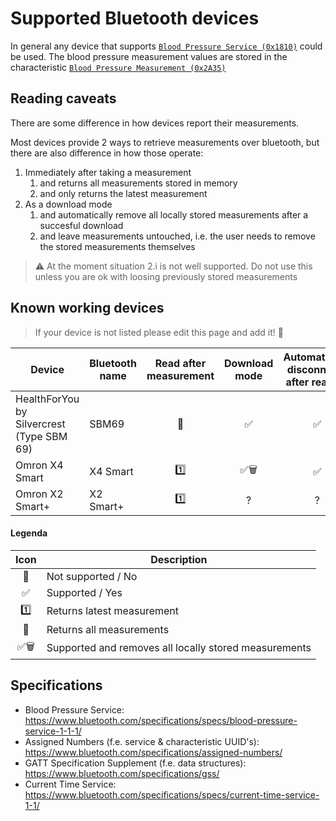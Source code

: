 # Supported Bluetooth devices

In general any device that supports [`Blood Pressure Service (0x1810)`](https://bitbucket.org/bluetooth-SIG/public/src/main/assigned_numbers/uuids/service_uuids.yaml#lines-77:79) could be used. The blood pressure measurement values are stored in the characteristic [`Blood Pressure Measurement (0x2A35)`](https://bitbucket.org/bluetooth-SIG/public/src/main/assigned_numbers/uuids/characteristic_uuids.yaml#lines-161:163)

## Reading caveats

There are some difference in how devices report their measurements.

Most devices provide 2 ways to retrieve measurements over bluetooth, but there are also difference in how those operate:

1. Immediately after taking a measurement
    1. and returns all measurements stored in memory
    2. and only returns the latest measurement
2. As a download mode
    1. and automatically remove all locally stored measurements after a succesful download
    2. and leave measurements untouched, i.e. the user needs to remove the stored measurements themselves

> ⚠️ At the moment situation 2.i is not well supported. Do not use this unless you are ok with loosing previously stored measurements

## Known working devices

> If your device is not listed please edit this page and add it! 🙇

|Device|Bluetooth name|Read after measurement|Download mode|Automatically disconnects after reading|
|---|---| :---: | :---: | :---: |
|HealthForYou by Silvercrest (Type SBM 69)|SBM69| 🔢 | ✅ | ✅ |
|Omron X4 Smart|X4 Smart| 1️⃣ | ✅🗑️ | ✅ |
|Omron X2 Smart+|X2 Smart+| 1️⃣ | ? | ? |

#### Legenda

|Icon|Description|
| :---: | --- |
| 🚫 |Not supported / No|
| ✅ |Supported / Yes|
| 1️⃣ | Returns latest measurement|
| 🔢 | Returns all measurements|
| ✅🗑️ |Supported and removes all locally stored measurements|

## Specifications

- Blood Pressure Service: https://www.bluetooth.com/specifications/specs/blood-pressure-service-1-1-1/
- Assigned Numbers (f.e. service & characteristic UUID's): https://www.bluetooth.com/specifications/assigned-numbers/
- GATT Specification Supplement (f.e. data structures): https://www.bluetooth.com/specifications/gss/
- Current Time Service: https://www.bluetooth.com/specifications/specs/current-time-service-1-1/
